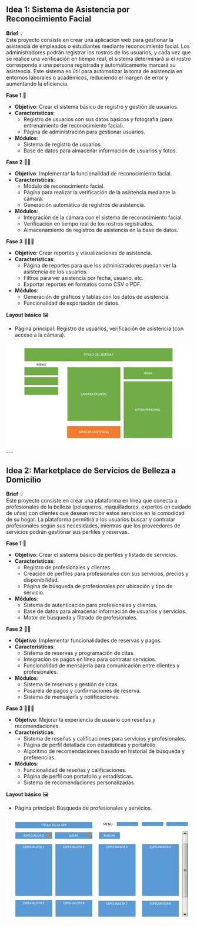 ## Idea 1: Sistema de Asistencia por Reconocimiento Facial

**Brief** 💡  
Este proyecto consiste en crear una aplicación web para gestionar la asistencia de empleados o estudiantes mediante reconocimiento facial. Los administradores podrán registrar los rostros de los usuarios, y cada vez que se realice una verificación en tiempo real, el sistema determinará si el rostro corresponde a una persona registrada y automáticamente marcará su asistencia. Este sistema es útil para automatizar la toma de asistencia en entornos laborales o académicos, reduciendo el margen de error y aumentando la eficiencia.

**Fase 1** 🚀  
- **Objetivo**: Crear el sistema básico de registro y gestión de usuarios.
- **Características**:
  - Registro de usuarios con sus datos básicos y fotografía (para entrenamiento del reconocimiento facial).
  - Página de administración para gestionar usuarios.
- **Módulos**:
  - Sistema de registro de usuarios.
  - Base de datos para almacenar información de usuarios y fotos.

**Fase 2** 🚀🚀  
- **Objetivo**: Implementar la funcionalidad de reconocimiento facial.
- **Características**:
  - Módulo de reconocimiento facial.
  - Página para realizar la verificación de la asistencia mediante la cámara.
  - Generación automática de registros de asistencia.
- **Módulos**:
  - Integración de la cámara con el sistema de reconocimiento facial.
  - Verificación en tiempo real de los rostros registrados.
  - Almacenamiento de registros de asistencia en la base de datos.

**Fase 3** 🚀🚀🚀  
- **Objetivo**: Crear reportes y visualizaciones de asistencia.
- **Características**:
  - Página de reportes para que los administradores puedan ver la asistencia de los usuarios.
  - Filtros para ver asistencia por fecha, usuario, etc.
  - Exportar reportes en formatos como CSV o PDF.
- **Módulos**:
  - Generación de gráficos y tablas con los datos de asistencia.
  - Funcionalidad de exportación de datos.

**Layout básico** 🖼️
- Página principal: Registro de usuarios, verificación de asistencia (con acceso a la cámara).

<img src="./img/idea1.png" width="700">
---

## Idea 2: Marketplace de Servicios de Belleza a Domicilio

**Brief** 💡  
Este proyecto consiste en crear una plataforma en línea que conecta a profesionales de la belleza (peluqueros, maquilladores, expertos en cuidado de uñas) con clientes que desean recibir estos servicios en la comodidad de su hogar. La plataforma permitirá a los usuarios buscar y contratar profesionales según sus necesidades, mientras que los proveedores de servicios podrán gestionar sus perfiles y reservas.

**Fase 1** 🚀  
- **Objetivo**: Crear el sistema básico de perfiles y listado de servicios.
- **Características**:
  - Registro de profesionales y clientes.
  - Creación de perfiles para profesionales con sus servicios, precios y disponibilidad.
  - Página de búsqueda de profesionales por ubicación y tipo de servicio.
- **Módulos**:
  - Sistema de autenticación para profesionales y clientes.
  - Base de datos para almacenar información de usuarios y servicios.
  - Motor de búsqueda y filtrado de profesionales.

**Fase 2** 🚀🚀  
- **Objetivo**: Implementar funcionalidades de reservas y pagos.
- **Características**:
  - Sistema de reservas y programación de citas.
  - Integración de pagos en línea para contratar servicios.
  - Funcionalidad de mensajería para comunicación entre clientes y profesionales.
- **Módulos**:
  - Sistema de reservas y gestión de citas.
  - Pasarela de pagos y confirmaciones de reserva.
  - Sistema de mensajería y notificaciones.

**Fase 3** 🚀🚀🚀  
- **Objetivo**: Mejorar la experiencia de usuario con reseñas y recomendaciones.
- **Características**:
  - Sistema de reseñas y calificaciones para servicios y profesionales.
  - Página de perfil detallada con estadísticas y portafolio.
  - Algoritmo de recomendaciones basado en historial de búsqueda y preferencias.
- **Módulos**:
  - Funcionalidad de reseñas y calificaciones.
  - Página de perfil con portafolio y estadísticas.
  - Sistema de recomendaciones personalizadas.

**Layout básico** 🖼️
- Página principal: Búsqueda de profesionales y servicios.

<img src="./img/idea2.png" width="700">